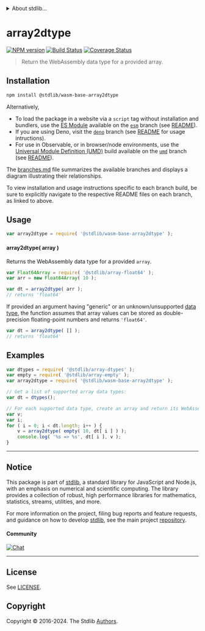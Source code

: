 <!--

@license Apache-2.0

Copyright (c) 2024 The Stdlib Authors.

Licensed under the Apache License, Version 2.0 (the "License");
you may not use this file except in compliance with the License.
You may obtain a copy of the License at

   http://www.apache.org/licenses/LICENSE-2.0

Unless required by applicable law or agreed to in writing, software
distributed under the License is distributed on an "AS IS" BASIS,
WITHOUT WARRANTIES OR CONDITIONS OF ANY KIND, either express or implied.
See the License for the specific language governing permissions and
limitations under the License.

-->


<details>
  <summary>
    About stdlib...
  </summary>
  <p>We believe in a future in which the web is a preferred environment for numerical computation. To help realize this future, we've built stdlib. stdlib is a standard library, with an emphasis on numerical and scientific computation, written in JavaScript (and C) for execution in browsers and in Node.js.</p>
  <p>The library is fully decomposable, being architected in such a way that you can swap out and mix and match APIs and functionality to cater to your exact preferences and use cases.</p>
  <p>When you use stdlib, you can be absolutely certain that you are using the most thorough, rigorous, well-written, studied, documented, tested, measured, and high-quality code out there.</p>
  <p>To join us in bringing numerical computing to the web, get started by checking us out on <a href="https://github.com/stdlib-js/stdlib">GitHub</a>, and please consider <a href="https://opencollective.com/stdlib">financially supporting stdlib</a>. We greatly appreciate your continued support!</p>
</details>

# array2dtype

[![NPM version][npm-image]][npm-url] [![Build Status][test-image]][test-url] [![Coverage Status][coverage-image]][coverage-url] <!-- [![dependencies][dependencies-image]][dependencies-url] -->

> Return the WebAssembly data type for a provided array.

<!-- Section to include introductory text. Make sure to keep an empty line after the intro `section` element and another before the `/section` close. -->

<section class="intro">

</section>

<!-- /.intro -->

<!-- Package usage documentation. -->

<section class="installation">

## Installation

```bash
npm install @stdlib/wasm-base-array2dtype
```

Alternatively,

-   To load the package in a website via a `script` tag without installation and bundlers, use the [ES Module][es-module] available on the [`esm`][esm-url] branch (see [README][esm-readme]).
-   If you are using Deno, visit the [`deno`][deno-url] branch (see [README][deno-readme] for usage intructions).
-   For use in Observable, or in browser/node environments, use the [Universal Module Definition (UMD)][umd] build available on the [`umd`][umd-url] branch (see [README][umd-readme]).

The [branches.md][branches-url] file summarizes the available branches and displays a diagram illustrating their relationships.

To view installation and usage instructions specific to each branch build, be sure to explicitly navigate to the respective README files on each branch, as linked to above.

</section>

<section class="usage">

## Usage

```javascript
var array2dtype = require( '@stdlib/wasm-base-array2dtype' );
```

#### array2dtype( array )

Returns the WebAssembly data type for a provided `array`.

```javascript
var Float64Array = require( '@stdlib/array-float64' );
var arr = new Float64Array( 10 );

var dt = array2dtype( arr );
// returns 'float64'
```

If provided an argument having "generic" or an unknown/unsupported [data type][@stdlib/array/dtypes], the function assumes that array values can be stored as double-precision floating-point numbers and returns `'float64'`.

```javascript
var dt = array2dtype( [] );
// returns 'float64'
```

</section>

<!-- /.usage -->

<!-- Package usage notes. Make sure to keep an empty line after the `section` element and another before the `/section` close. -->

<section class="notes">

</section>

<!-- /.notes -->

<!-- Package usage examples. -->

<section class="examples">

## Examples

<!-- eslint no-undef: "error" -->

```javascript
var dtypes = require( '@stdlib/array-dtypes' );
var empty = require( '@stdlib/array-empty' );
var array2dtype = require( '@stdlib/wasm-base-array2dtype' );

// Get a list of supported array data types:
var dt = dtypes();

// For each supported data type, create an array and return its WebAssembly data type...
var v;
var i;
for ( i = 0; i < dt.length; i++ ) {
    v = array2dtype( empty( 10, dt[ i ] ) );
    console.log( '%s => %s', dt[ i ], v );
}
```

</section>

<!-- /.examples -->

<!-- Section to include cited references. If references are included, add a horizontal rule *before* the section. Make sure to keep an empty line after the `section` element and another before the `/section` close. -->

<section class="references">

</section>

<!-- /.references -->

<!-- Section for related `stdlib` packages. Do not manually edit this section, as it is automatically populated. -->

<section class="related">

</section>

<!-- /.related -->

<!-- Section for all links. Make sure to keep an empty line after the `section` element and another before the `/section` close. -->


<section class="main-repo" >

* * *

## Notice

This package is part of [stdlib][stdlib], a standard library for JavaScript and Node.js, with an emphasis on numerical and scientific computing. The library provides a collection of robust, high performance libraries for mathematics, statistics, streams, utilities, and more.

For more information on the project, filing bug reports and feature requests, and guidance on how to develop [stdlib][stdlib], see the main project [repository][stdlib].

#### Community

[![Chat][chat-image]][chat-url]

---

## License

See [LICENSE][stdlib-license].


## Copyright

Copyright &copy; 2016-2024. The Stdlib [Authors][stdlib-authors].

</section>

<!-- /.stdlib -->

<!-- Section for all links. Make sure to keep an empty line after the `section` element and another before the `/section` close. -->

<section class="links">

[npm-image]: http://img.shields.io/npm/v/@stdlib/wasm-base-array2dtype.svg
[npm-url]: https://npmjs.org/package/@stdlib/wasm-base-array2dtype

[test-image]: https://github.com/stdlib-js/wasm-base-array2dtype/actions/workflows/test.yml/badge.svg?branch=main
[test-url]: https://github.com/stdlib-js/wasm-base-array2dtype/actions/workflows/test.yml?query=branch:main

[coverage-image]: https://img.shields.io/codecov/c/github/stdlib-js/wasm-base-array2dtype/main.svg
[coverage-url]: https://codecov.io/github/stdlib-js/wasm-base-array2dtype?branch=main

<!--

[dependencies-image]: https://img.shields.io/david/stdlib-js/wasm-base-array2dtype.svg
[dependencies-url]: https://david-dm.org/stdlib-js/wasm-base-array2dtype/main

-->

[chat-image]: https://img.shields.io/gitter/room/stdlib-js/stdlib.svg
[chat-url]: https://app.gitter.im/#/room/#stdlib-js_stdlib:gitter.im

[stdlib]: https://github.com/stdlib-js/stdlib

[stdlib-authors]: https://github.com/stdlib-js/stdlib/graphs/contributors

[umd]: https://github.com/umdjs/umd
[es-module]: https://developer.mozilla.org/en-US/docs/Web/JavaScript/Guide/Modules

[deno-url]: https://github.com/stdlib-js/wasm-base-array2dtype/tree/deno
[deno-readme]: https://github.com/stdlib-js/wasm-base-array2dtype/blob/deno/README.md
[umd-url]: https://github.com/stdlib-js/wasm-base-array2dtype/tree/umd
[umd-readme]: https://github.com/stdlib-js/wasm-base-array2dtype/blob/umd/README.md
[esm-url]: https://github.com/stdlib-js/wasm-base-array2dtype/tree/esm
[esm-readme]: https://github.com/stdlib-js/wasm-base-array2dtype/blob/esm/README.md
[branches-url]: https://github.com/stdlib-js/wasm-base-array2dtype/blob/main/branches.md

[stdlib-license]: https://raw.githubusercontent.com/stdlib-js/wasm-base-array2dtype/main/LICENSE

[@stdlib/array/dtypes]: https://github.com/stdlib-js/array-dtypes

</section>

<!-- /.links -->

